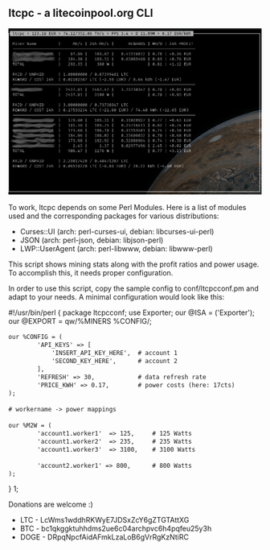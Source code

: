 ltcpc - a litecoinpool.org CLI
------------------------------
![screenshot ltcpc](screenshot.png "Screenshot")


To work, ltcpc depends on some Perl Modules. Here is a list of modules used and the corresponding
packages for various distributions:

 - Curses::UI       (arch: perl-curses-ui, debian: libcurses-ui-perl)
 - JSON             (arch: perl-json, debian: libjson-perl)
 - LWP::UserAgent   (arch: perl-libwww, debian: libwww-perl)

This script shows mining stats along with the profit ratios and power usage. To accomplish this,
it needs proper configuration.

In order to use this script, copy the sample config to conf/ltcpcconf.pm and adapt to your needs.
A minimal configuration would look like this:

#!/usr/bin/perl
{
    package ltcpcconf;
    use Exporter;
    our @ISA = ('Exporter');
    our @EXPORT = qw/%MINERS %CONFIG/;

    our %CONFIG = (
            'API_KEYS' => [
                'INSERT_API_KEY_HERE',  # account 1
                'SECOND_KEY_HERE',      # account 2
            ],
            'REFRESH' => 30,            # data refresh rate
            'PRICE_KWH' => 0.17,        # power costs (here: 17cts)
    );

    # workername -> power mappings
    
    our %M2W = (
            'account1.worker1'	=> 125,     # 125 Watts
            'account1.worker2'	=> 235,     # 235 Watts
            'account1.worker3'	=> 3100,    # 3100 Watts

            'account2.worker1' => 800,      # 800 Watts
    );
}
1;

Donations are welcome :)

- LTC - LcWms1wddhRKWyE7JDSxZcY6gZTGTAttXG
- BTC - bc1qkggktuhhdms2ue6c04archpvc6h4pqfeu25y3h
- DOGE - DRpqNpcfAidAFmkLzaLoB6gVrRgKzNtiRC
